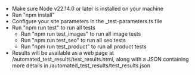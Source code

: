 * Make sure Node v22.14.0 or later is installed on your machine
* Run "npm install"
* Configure your site parameters in the _test-parameters.ts file
* Run "npm run test" to run all tests
  * Run "npm run test_images" to run all image tests
  * Run "npm run test_seo" to run all seo tests
  * Run "npm run test_product" to run all product tests
* Results will be available as a web page at /automated_test_results/test_results.html,
  along with a JSON containing more details in /automated_test_results/test_results.json